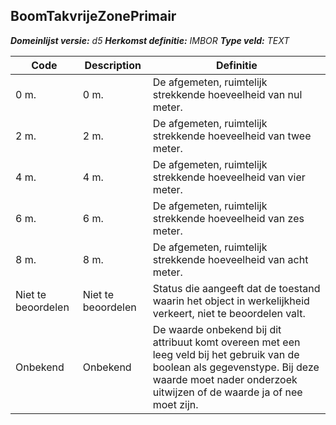 ﻿## BoomTakvrijeZonePrimair

*__Domeinlijst versie:__ d5*
*__Herkomst definitie:__ IMBOR*
*__Type veld:__ TEXT*

|__Code__ |__Description__ |__Definitie__	|
|	---	|	---	|   ---	| 
| 0 m. | 0 m. | De afgemeten, ruimtelijk strekkende hoeveelheid van nul meter. |
| 2 m. | 2 m. | De afgemeten, ruimtelijk strekkende hoeveelheid van twee meter. |
| 4 m. | 4 m. | De afgemeten, ruimtelijk strekkende hoeveelheid van vier meter. |
| 6 m. | 6 m. | De afgemeten, ruimtelijk strekkende hoeveelheid van zes meter. |
| 8 m. | 8 m. | De afgemeten, ruimtelijk strekkende hoeveelheid van acht meter. |
| Niet te beoordelen | Niet te beoordelen | Status die aangeeft dat de toestand waarin het object in werkelijkheid verkeert, niet te beoordelen valt. |
| Onbekend | Onbekend | De waarde onbekend bij dit attribuut komt overeen met een leeg veld bij het gebruik van de boolean als gegevenstype. Bij deze waarde moet nader onderzoek uitwijzen of de waarde ja of nee moet zijn. |
